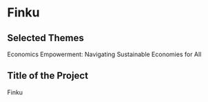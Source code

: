 # Finku

## Selected Themes
Economics Empowerment: Navigating Sustainable Economies for All

## Title of the Project
Finku
